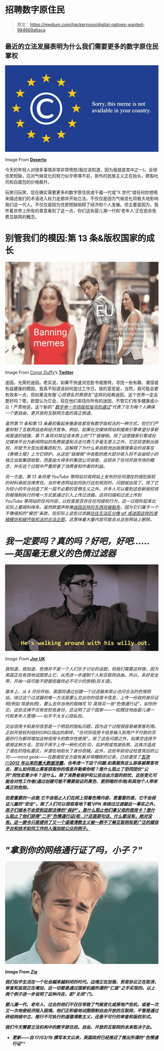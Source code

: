 # 招聘数字原住民

> 原文：<https://medium.com/hackernoon/digital-natives-wanted-984669a6aca>

## 最近的立法发展表明为什么我们需要更多的数字原住民掌权

![](img/ae1157810e67716aa5c2f0250a56a6e5.png)

Image From [**Dexerto**](https://www.dexerto.com/entertainment/eu-parliament-approve-article-13-the-death-of-memes-489351)

今天的年轻人对很多事情非常非常愤怒(我应该知道，因为我就是其中之一)。全球住房短缺，应对气候变化的努力似乎停滞不前，排外的民族主义正在抬头，鳄梨吐司和白面包的价格飙升。

玩笑归玩笑，现在确实需要更多的数字原住民或千禧一代或“X 世代”或任何你想用来描述我们的术语进入权力走廊并开始立法。不仅仅是因为气候变化将极大地影响我们这一代人。不仅仅是因为住房短缺阻碍了经济和个人发展。但主要是因为，我怀着世界上所有的善意看到了这一点，你们这些婴儿潮一代和‘老年人’正在扼杀免费互联网的概念。

# 别管我们的模因:第 13 条&版权国家的成长

![](img/9c36ad6897f5f4445e1367584eaff07b.png)

Image From [Conor Duffy](https://medium.com/u/2bd6d312f8e8?source=post_page-----984669a6aca--------------------------------)’s [**Twitter**](https://twitter.com/conorduffy_7/status/1110573112809144320/photo/1)

迷因，光荣的迷因。老实说，如果不快速浏览脸书或推特，寻找一些有趣、潮湿或有益健康的模因，我真不知道该如何度过工作日。我的意思是，当然，我可能会更有效率一点，但如果没有像'*心烦意乱的男朋友'*'这样的经典迷因，这个世界一定会更好吗？嗯，欧盟认为它会，现在他们来找你所有的迷因，不管它们有多健康或小众！严肃地说，这个新的“ [*数字单一市场版权指令的通过*](https://en.wikipedia.org/wiki/Directive_on_Copyright_in_the_Digital_Single_Market)”*代表了在为每个人确保一个更自由、更开放的互联网方面的真正倒退。*

*虽然第 11 条和第 13 条最初看起来像是收紧现有数字版权法的一种方式，但它们严重抑制了互联网自由和经济竞争。例如，如果社交媒体网站和搜索引擎希望分享新闻报道的链接，第 11 条将对其征收本质上的“T1”链接税。除了迫使搜索引擎或社交媒体平台为新闻网站的免费报道和点击付费几乎毫无意义之外，它还将垄断出版权，并赋予大型出版集团权力。这解释了为什么来自欧洲出版商理事会的说客在《泰晤士报》上为它辩护。从这些“链接税”中收取的绝大部分收入将不会由较小的独立出版集团收取，而是由大得多的集团公司收取，这扼杀了任何开放市场的概念，并在这个过程中严重损害了消费者和作者的利益。*

*另一方面，第 13 条将使 YouTube 等网站对其网站上发布的任何潜在的侵犯版权的材料承担法律责任。当你考虑网站如何执行这些规则时，问题就出现了。除了它为较小的平台创造了另一层不必要的官僚主义之外，许多人可以看到这些新版权规则被强制执行的唯一方式是通过引入上传过滤器。这将扫描和过滤上传到 YouTube 等网站的任何内容，以检查是否存在任何侵权行为，这一过程听起来比实际上要顺利得多。虽然欧盟声称像[迷因这样的东西将被豁免](https://www.bbc.com/news/technology-47708144)，因为它们属于一个不像侵权的“模仿”条款，但实际上这些过滤器[往往无法区分像 gif 或迷因这样的滑稽模仿和破坏版权法的合法企图](https://www.youtube.com/watch?v=MAqJBDh6GY4)，这意味着大量内容可能会从这些网站上删除。*

# *我一定要吗？真的吗？好吧，好吧……—英国毫无意义的色情过滤器*

*![](img/5c47b57fefd1c0e130773d9b174e6621.png)*

*Image From [**Joe UK**](https://www.joe.co.uk/quiz/no-context-louis-theroux-quiz-169913)*

*我知道，我知道，色情并不是一个人们乐于讨论的话题，但我们需要这样做，因为英国正在有效地试图禁止它，从而进一步遏制个人和互联网自由。所以，系好安全带，开始一段可能不舒服但最终必不可少的旅程(双关语)。*

*基本上，从 4 月份开始，英国将通过创建一个过滤器来禁止访问合法的色情网站。绕过这个过滤器的唯一方法是要么交出你的信用卡信息，上传一份政府身份证明(例如:驾驶执照)，要么去你当地的报摊花 10 英镑买一张“色情通行证”。如你所见，这些法律不仅有些贬低身份，还证明了这个国家——一如既往地由婴儿潮一代和老年人管理——似乎不太关心隐私权。*

*交出信用卡和身份信息是一个明显的隐私问题，因为这个过程很容易被黑客利用。正如开放权利组织(ORG)指出的那样，“任何将信用卡信息输入到用户不付款的页面的行为都将增加这种信用卡的欺诈性使用”。除了这些问题之外，如果您选择不使用这种方法，您将不得不上传一种形式的 ID，如护照或驾驶执照，这再次造成了潜在的隐私雷区，并潜在地助长了身份窃贼。此外，这些年龄验证检查背后的公司——*mind geek*——在数据安全方面有着非常糟糕的记录，已经遭受了[***五次*** (!)**2012 年以来的重大数据泄露**](https://wiki.openrightsgroup.org/wiki/MindGeek/List_of_MindGeek_data_breaches)**。也考虑一下这个问题:如果服务这么容易被黑客攻击，那么如何阻止黑客获取你的信息并勒索你呢？是什么阻止了恐同团伙“公开”同性恋青少年？没什么。除了消费者保护和公民自由方面的担忧，这些变化可能会对性工作者(通过创建可能不需要验证的黑色、更阴暗的市场)和其他个人带来真正的危险。***

***但更重要的一点是:它不会阻止人们在网上观看色情内容，更重要的是，它不会保证儿童的“安全”。除了人们可以很容易地下载 VPN 来绕过过滤器这一事实之外，[孩子们根本不会受到这部法律的“保护”。是什么阻止他们拿父母的信用卡？是什么阻止了他们获得“二手”色情通行证(呃…)?还是那句话，什么都没有，绝对没有。这一禁令只是提供了又一个道德清教主义被一群不了解互联网和更广泛的媒体平台和技术如何工作的人强加给公众的例子。](https://www.spiked-online.com/2019/03/25/repeal-the-porn-laws/)***

# ***"拿到你的网络通行证了吗，小子？"***

***![](img/e4eaf65007f3a94e3cdfed0789589737.png)***

***Image From [**Zig**](https://zig.com/people/photos/james-van-der-beek-loves-that-his-dawsons-creek-1845121)***

***我们似乎生活在一个社会越来越封闭的时代。边境正在加强，贸易协议正在取消，审查和监视正在增加，这一切都是通过国家机器所谓的“仁慈”之手实现的。以上两个例子进一步说明了这种内在，即“关闭”门。***

***婴儿潮一代、老年人、过去的他们不仅仅导致了气候变化或房地产危机，或者一次又一次地使经济陷入困境。他们正积极地试图限制自由开放的互联网，不管是通过终结网络中立、推行不可执行的道德清教主义，还是不可行的审查和版权形式。***

***我们今天需要立法机构中的数字原住民。自由、开放的互联网的未来取决于此。***

*   *****更新——自 17/03/19 撰写本文以来，英国政府已经*推迟了*推出所谓的“色情通行证”******